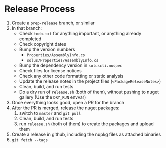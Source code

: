 # Release Process

1. Create a `prep-release` branch, or similar
2. In that branch:
   * Check `todo.txt` for anything important, or anything already completed
   * Check copyright dates
   * Bump the version numbers
     * `Properties/AssemblyInfo.cs`
     * `solus/Properties/AssemblyInfo.cs`
   * Bump the dependency version in `soluscli.nuspec`
   * Check files for license notices
   * Check any other code formatting or static analysis
   * Update the release notes in the project files (`<PackageReleaseNotes>`)
   * Clean, build, and run tests
   * Do a dry run of `release.sh` (both of them), without pushing to nuget
     gallery (Use the `DRY_RUN` envvar)
3. Once everything looks good, open a PR for the branch
4. After the PR is merged, release the nuget packages:
   1. switch to `master` and `git pull`
   2. Clean, build, and run tests
   3. run `release.sh` (both of them) to create the packages and upload them
5. Create a release in github, including the nupkg files as attached binaries
6. `git fetch --tags`
